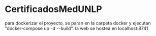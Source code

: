 # CertificadosMedUNLP


para dockerizar el proyecto, se paran en la carpeta docker y ejecutan "docker-compose up -d --build". la web se hostea en localhost:8741
